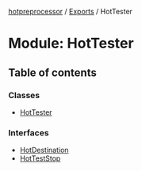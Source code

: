 [hotpreprocessor](../README.md) / [Exports](../modules.md) / HotTester

# Module: HotTester

## Table of contents

### Classes

- [HotTester](../classes/hottester.hottester-1.md)

### Interfaces

- [HotDestination](../interfaces/hottester.hotdestination.md)
- [HotTestStop](../interfaces/hottester.hotteststop.md)
